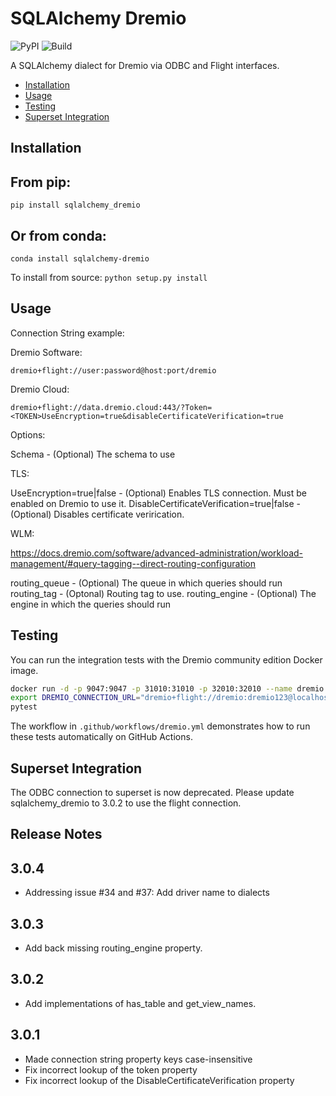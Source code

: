 # SQLAlchemy Dremio


![PyPI](https://img.shields.io/pypi/v/sqlalchemy_dremio.svg)
![Build](https://github.com/narendrans/sqlalchemy_dremio/workflows/Build/badge.svg)

A SQLAlchemy dialect for Dremio via ODBC and Flight interfaces.

<!--ts-->
   * [Installation](#installation)
   * [Usage](#usage)
   * [Testing](#testing)
   * [Superset Integration](#superset-integration)
<!--te-->

Installation
------------

From pip:
-----------

`pip install sqlalchemy_dremio`

Or from conda:
--------------
`conda install sqlalchemy-dremio`

To install from source:
`python setup.py install`

Usage
-----

Connection String example:

Dremio Software:

`dremio+flight://user:password@host:port/dremio`

Dremio Cloud:

`dremio+flight://data.dremio.cloud:443/?Token=<TOKEN>UseEncryption=true&disableCertificateVerification=true`

Options:

Schema - (Optional) The schema to use

TLS:

UseEncryption=true|false - (Optional) Enables TLS connection. Must be enabled on Dremio to use it.
DisableCertificateVerification=true|false - (Optional) Disables certificate verirication.

WLM:

https://docs.dremio.com/software/advanced-administration/workload-management/#query-tagging--direct-routing-configuration


routing_queue - (Optional) The queue in which queries should run
routing_tag - (Optonal) Routing tag to use.
routing_engine - (Optional) The engine in which the queries should run

Testing
-------

You can run the integration tests with the Dremio community edition Docker image.

```bash
docker run -d -p 9047:9047 -p 31010:31010 -p 32010:32010 --name dremio dremio/dremio-oss:latest
export DREMIO_CONNECTION_URL="dremio+flight://dremio:dremio123@localhost:32010/dremio?UseEncryption=false"
pytest
```

The workflow in `.github/workflows/dremio.yml` demonstrates how to run these tests automatically on GitHub Actions.

Superset Integration
-------------

The ODBC connection to superset is now deprecated. Please update sqlalchemy_dremio to 3.0.2 to use the flight connection.

Release Notes
-------------

3.0.4
-----
- Addressing issue #34 and #37: Add driver name to dialects

3.0.3
-----
- Add back missing routing_engine property.

3.0.2
-----
- Add implementations of has_table and get_view_names.

3.0.1
-----
- Made connection string property keys case-insensitive
- Fix incorrect lookup of the token property
- Fix incorrect lookup of the DisableCertificateVerification property
